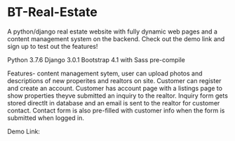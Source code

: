 # BT-Real-Estate
A python/django real estate website with fully dynamic web pages and a content management system on the backend. 
Check out the demo link and sign up to test out the features!

Python 3.7.6
Django 3.0.1
Bootstrap 4.1 with Sass pre-compile

Features- content management sytem, user can upload photos and descriptions of new properites and realtors on site. 
Customer can register and create an account.
Customer has account page with a listings page to show properties theyve submitted an inquiry to the realtor.
Inquiry form gets stored directlt in database and an email is sent to the realtor for customer contact.
Contact form is also pre-filled with customer info when the form is submitted when logged in.

Demo Link: 

